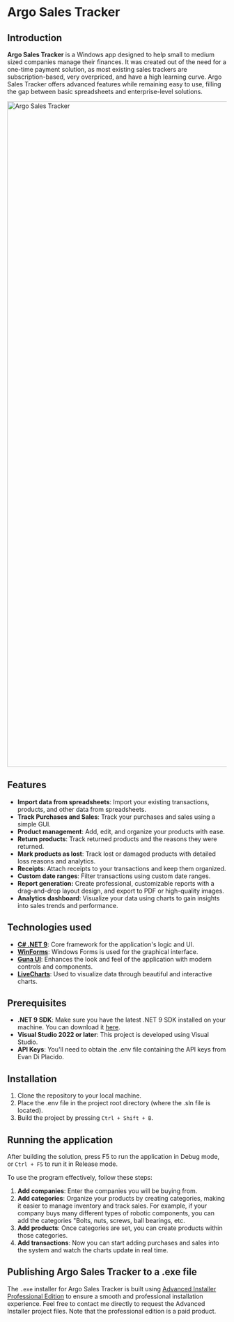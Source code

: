 # Argo Sales Tracker

## Introduction
**Argo Sales Tracker** is a Windows app designed to help small to medium sized companies manage their finances. It was created out of the need for a one-time payment solution, as most existing sales trackers are subscription-based, very overpriced, and have a high learning curve. Argo Sales Tracker offers advanced features while remaining easy to use, filling the gap between basic spreadsheets and enterprise-level solutions.

<img width="2400" height="1528" alt="Argo Sales Tracker" src="https://github.com/user-attachments/assets/d0f3ecad-fd85-49d1-9c1b-8f38b14f32a8" />

## Features
- **Import data from spreadsheets**: Import your existing transactions, products, and other data from spreadsheets.
- **Track Purchases and Sales**: Track your purchases and sales using a simple GUI.
- **Product management**: Add, edit, and organize your products with ease.
- **Return products**: Track returned products and the reasons they were returned.
- **Mark products as lost**: Track lost or damaged products with detailed loss reasons and analytics.
- **Receipts**: Attach receipts to your transactions and keep them organized.
- **Custom date ranges**: Filter transactions using custom date ranges.
- **Report generation:** Create professional, customizable reports with a drag-and-drop layout design, and export to PDF or high-quality images.
- **Analytics dashboard**: Visualize your data using charts to gain insights into sales trends and performance.

## Technologies used
- **[C# .NET 9](https://dotnet.microsoft.com/en-us/)**: Core framework for the application's logic and UI.
- **[WinForms](https://learn.microsoft.com/en-us/dotnet/desktop/winforms/)**: Windows Forms is used for the graphical interface.
- **[Guna UI](https://gunaui.com/products/ui-winforms/)**: Enhances the look and feel of the application with modern controls and components.
- **[LiveCharts](https://livecharts.dev/)**: Used to visualize data through beautiful and interactive charts.

## Prerequisites
- **.NET 9 SDK**: Make sure you have the latest .NET 9 SDK installed on your machine. You can download it [here](https://dotnet.microsoft.com/en-us/download/dotnet/9.0).
- **Visual Studio 2022 or later**: This project is developed using Visual Studio.
- **API Keys**: You'll need to obtain the .env file containing the API keys from Evan Di Placido.

## Installation
1. Clone the repository to your local machine.
2. Place the .env file in the project root directory (where the .sln file is located).
3. Build the project by pressing `Ctrl + Shift + B`.

## Running the application
After building the solution, press F5 to run the application in Debug mode, or `Ctrl + F5` to run it in Release mode.

To use the program effectively, follow these steps:

1. **Add companies**: Enter the companies you will be buying from.
2. **Add categories**: Organize your products by creating categories, making it easier to manage inventory and track sales. For example, if your company buys many different types of robotic components, you can add the categories "Bolts, nuts, screws, ball bearings, etc.
3. **Add products**: Once categories are set, you can create products within those categories.
4. **Add transactions**: Now you can start adding purchases and sales into the system and watch the charts update in real time.

## Publishing Argo Sales Tracker to a .exe file
The `.exe` installer for Argo Sales Tracker is built using [Advanced Installer Professional Edition](https://www.advancedinstaller.com/) to ensure a smooth and professional installation experience.
Feel free to contact me directly to request the Advanced Installer project files. Note that the professional edition is a paid product.
